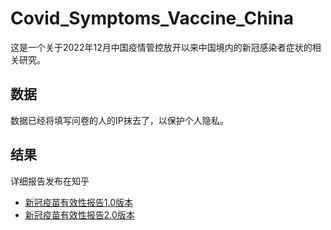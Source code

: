 # Covid_Symptoms_Vaccine_China
这是一个关于2022年12月中国疫情管控放开以来中国境内的新冠感染者症状的相关研究。

## 数据
数据已经将填写问卷的人的IP抹去了，以保护个人隐私。

## 结果
详细报告发布在知乎
- [新冠疫苗有效性报告1.0版本](https://zhuanlan.zhihu.com/p/594502663)
- [新冠疫苗有效性报告2.0版本](https://zhuanlan.zhihu.com/p/597651293)
